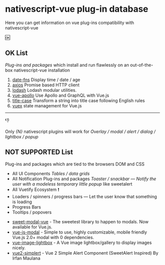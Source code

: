 # nativescript-vue plug-in database
Here you can get information on vue plug-ins compatibility with nativescript-vue

:ok:

## OK List 
*Plug-ins and packages*  which install and run flawlessly on an out-of-the-box nativescript-vue installation 
1. [date-fns](https://date-fns.org/) Display time / date / age
2. [axios](https://github.com/axios/axios) Promise based HTTP client
3. [lodash](https://lodash.com/) Lodash modular utilities.
4. [vue-apollo](https://github.com/Akryum/vue-apollo#readme) Use Apollo and GraphQL with Vue.js
5. [title-case](https://github.com/blakeembrey/change-case) Transform a string into title case following English rules
6. [vuex](https://github.com/vuejs/vuex#readme) state management for Vue.js

------

:thumbsdown:

Only *{N}* nativescript plugins will work for  *Overlay / modal / alert / dialog / lightbox / popup*

## NOT SUPPORTED List
Plug-ins and packages  which are tied to the browsers DOM and CSS
* All UI Components _Tables / data grids_
* All Notification Plug-ins and packages _Toaster / snackbar — Notify the user with a modeless temporary little popup_ like sweetalert
* All Vuetify Ecosystem :exclamation: 
* Loaders / spinners / progress bars — Let the user know that something is loading
* Progress Bars
* Tooltips / popovers
- [sweet-modal-vue](https://github.com/adeptoas/sweet-modal-vue) - The sweetest library to happen to modals. Now available for Vue.js.
- [vue-js-modal](https://github.com/euvl/vue-js-modal) - Simple to use, highly customizable, mobile friendly Vue.js 2.0+ modal with 0 dependencies.
- [vue-image-lightbox](https://github.com/pexea12/vue-image-lightbox) - A Vue image lightbox/gallery to display images nicely.
- [vue2-simplert](https://github.com/mazipan/vue2-simplert) - Vue 2 Simple Alert Component (SweetAlert Inspired) By Irfan Maulana
